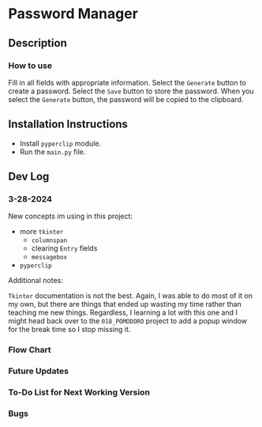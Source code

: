 # Password Manager

## Description

### **How to use**

Fill in all fields with appropriate information. Select the `Generate` button to create a password. Select the `Save` button to store the password. When you select the `Generate` button, the password will be copied to the clipboard.

## Installation Instructions

* Install `pyperclip` module.
* Run the `main.py` file.

## Dev Log

### 3-28-2024

New concepts im using in this project:

* more `tkinter`
  * `columnspan`
  * clearing `Entry` fields
  * `messagebox`
* `pyperclip`

Additional notes:

`Tkinter` documentation is not the best. Again, I was able to do most of it on my own, but there are things that ended up wasting my time rather than teaching me new things. Regardless, I learning a lot with this one and I might head back over to the `018_POMODORO` project to add a popup window for the break time so I stop missing it.

### **Flow Chart**

### **Future Updates**

### **To-Do List for Next Working Version**

### **Bugs**
